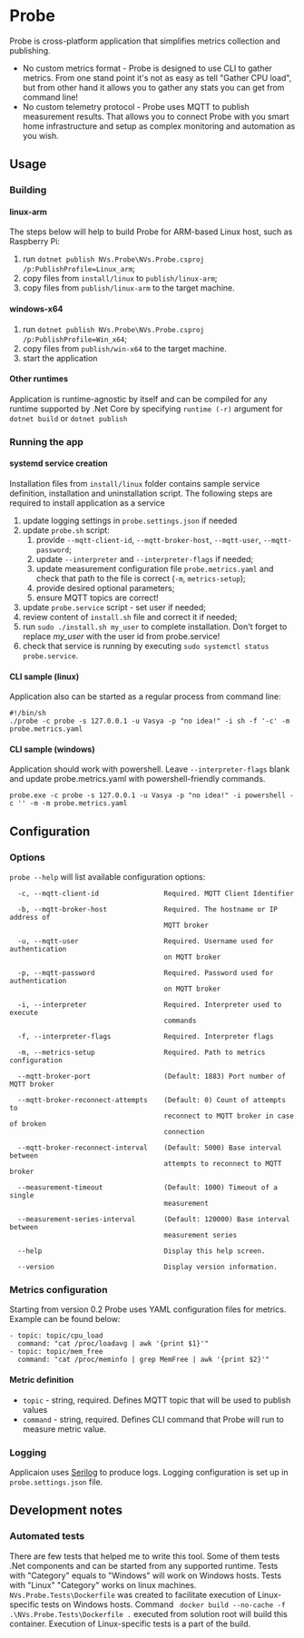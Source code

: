 # Probe
Probe is cross-platform application that simplifies metrics collection and publishing. 
* No custom metrics format - Probe is designed to use CLI to gather metrics. From one stand point it's not as easy as tell "Gather CPU load", but from other hand it allows you to gather any stats you can get from command line!
* No custom telemetry protocol - Probe uses MQTT to publish measurement results. That allows you to connect Probe with you smart home infrastructure and setup as complex monitoring and automation as you wish.

## Usage
### Building
#### linux-arm
The steps below will help to build Probe for ARM-based Linux host, such as Raspberry Pi:
1. run `dotnet publish NVs.Probe\NVs.Probe.csproj /p:PublishProfile=Linux_arm`;
1. copy files from `install/linux` to `publish/linux-arm`;
1. copy files from `publish/linux-arm` to the target machine.
#### windows-x64
1. run `dotnet publish NVs.Probe\NVs.Probe.csproj /p:PublishProfile=Win_x64`;
1. copy files from `publish/win-x64` to the target machine.
1. start the application 
#### Other runtimes
Application is runtime-agnostic by itself and can be compiled for any runtime supported by .Net Core by specifying `runtime (-r)`  argument for `dotnet build` or `dotnet publish`
### Running the app
#### systemd service creation
Installation files from `install/linux` folder contains sample service definition, installation and uninstallation script.
The following steps are required to install application as a service
1. update logging settings in `probe.settings.json` if needed
1. update `probe.sh` script:
    1. provide `--mqtt-client-id`, `--mqtt-broker-host`, `--mqtt-user`, `--mqtt-password`;
    1. update `--interpreter` and `--interpreter-flags` if needed;
    1. update measurement configuration file `probe.metrics.yaml` and check that path to the file is correct (`-m`, `metrics-setup`);
    1. provide desired optional parameters;
    1. ensure MQTT topics are correct!
1. update `probe.service` script - set user if needed;
1. review content of `install.sh` file and correct it if needed;
1. run `sudo ./install.sh my_user` to complete installation. Don't forget to replace _my_user_ with the user id from probe.service!
1. check that service is running by executing `sudo systemctl status probe.service`.
#### CLI sample (linux)
Application also can be started as a regular process from command line:
```
#!/bin/sh
./probe -c probe -s 127.0.0.1 -u Vasya -p "no idea!" -i sh -f '-c' -m probe.metrics.yaml
```
#### CLI sample (windows)
Application should work with powershell. Leave `--interpreter-flags` blank and update probe.metrics.yaml with powershell-friendly commands.
```
probe.exe -c probe -s 127.0.0.1 -u Vasya -p "no idea!" -i powershell -c '' -m -m probe.metrics.yaml
```

## Configuration
### Options
`probe --help` will list available configuration options:
```
  -c, --mqtt-client-id                Required. MQTT Client Identifier

  -b, --mqtt-broker-host              Required. The hostname or IP address of
                                      MQTT broker

  -u, --mqtt-user                     Required. Username used for authentication
                                      on MQTT broker

  -p, --mqtt-password                 Required. Password used for authentication
                                      on MQTT broker

  -i, --interpreter                   Required. Interpreter used to execute
                                      commands

  -f, --interpreter-flags             Required. Interpreter flags

  -m, --metrics-setup                 Required. Path to metrics configuration

  --mqtt-broker-port                  (Default: 1883) Port number of MQTT broker

  --mqtt-broker-reconnect-attempts    (Default: 0) Count of attempts to
                                      reconnect to MQTT broker in case of broken
                                      connection

  --mqtt-broker-reconnect-interval    (Default: 5000) Base interval between
                                      attempts to reconnect to MQTT broker

  --measurement-timeout               (Default: 1000) Timeout of a single
                                      measurement

  --measurement-series-interval       (Default: 120000) Base interval between
                                      measurement series

  --help                              Display this help screen.

  --version                           Display version information.
```
### Metrics configuration
Starting from version 0.2 Probe uses YAML configuration files for metrics. Example can be found below:
```
- topic: topic/cpu_load 
  command: "cat /proc/loadavg | awk '{print $1}'"
- topic: topic/mem_free 
  command: "cat /proc/meminfo | grep MemFree | awk '{print $2}'" 
```

#### Metric definition
* `topic` - string, required. Defines MQTT topic that will be used to publish values
* `command` - string, required. Defines CLI command that Probe will run to measure metric value.

### Logging
Applicaion uses [Serilog](https://serilog.net/) to produce logs. Logging configuration is set up in `probe.settings.json` file.

## Development notes
### Automated tests
There are few tests that helped me to write this tool.
Some of them tests .Net components and can be started from any supported runtime.
Tests with "Category" equals to "Windows" will work on Windows hosts. Tests with "Linux" "Category" works on linux machines.
`NVs.Probe.Tests\Dockerfile` was created to facilitate execution of Linux-specific tests on Windows hosts.
Command ` docker build --no-cache -f .\NVs.Probe.Tests\Dockerfile .` executed from solution root will build this container. Execution of Linux-specific tests is a part of the build.
